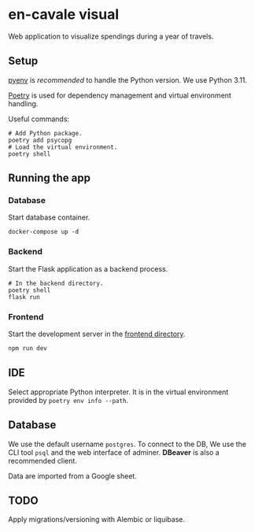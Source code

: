 # en-cavale visual

Web application to visualize spendings during a year of travels.

## Setup

[pyenv](https://github.com/pyenv/pyenv) is _recommended_ to handle the Python version. We use Python 3.11.

[Poetry](https://python-poetry.org/) is used for dependency management and virtual environment handling.

Useful commands:

```
# Add Python package.
poetry add psycopg
# Load the virtual environment.
poetry shell
```

## Running the app

### Database

Start database container.

```
docker-compose up -d
```

### Backend

Start the Flask application as a backend process.

```
# In the backend directory.
poetry shell
flask run
```

### Frontend

Start the development server in the [frontend directory](frontend).

```sh
npm run dev
```

## IDE

Select appropriate Python interpreter. It is in the virtual environment provided by `poetry env info --path`.

## Database

We use the default username `postgres`.
To connect to the DB, We use the CLI tool `psql` and the web interface of adminer. **DBeaver** is also a recommended client.

Data are imported from a Google sheet.

## TODO

Apply migrations/versioning with Alembic or liquibase.
